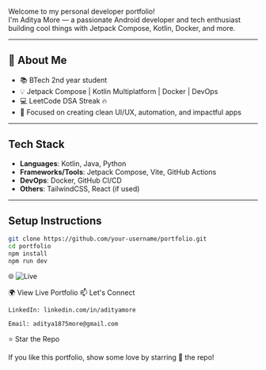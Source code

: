 Welcome to my personal developer portfolio!  
I'm Aditya More — a passionate Android developer and tech enthusiast building cool things with Jetpack Compose, Kotlin, Docker, and more.

---

## 🚀 About Me

- 📚 BTech 2nd year student
- 💡 Jetpack Compose | Kotlin Multiplatform | Docker | DevOps
- 💻 LeetCode DSA Streak 🔥
- 🎯 Focused on creating clean UI/UX, automation, and impactful apps

---

## Tech Stack

- **Languages**: Kotlin, Java, Python  
- **Frameworks/Tools**: Jetpack Compose, Vite, GitHub Actions  
- **DevOps**: Docker, GitHub CI/CD  
- **Others**: TailwindCSS, React (if used)

---

## Setup Instructions

```bash
git clone https://github.com/your-username/portfolio.git
cd portfolio
npm install
npm run dev
```
🌐 ![Live](port-folio-aditya.vercel.app)

🌍 View Live Portfolio
📫 Let's Connect

    LinkedIn: linkedin.com/in/adityamore

    Email: aditya1875more@gmail.com

⭐ Star the Repo

If you like this portfolio, show some love by starring 🌟 the repo!
